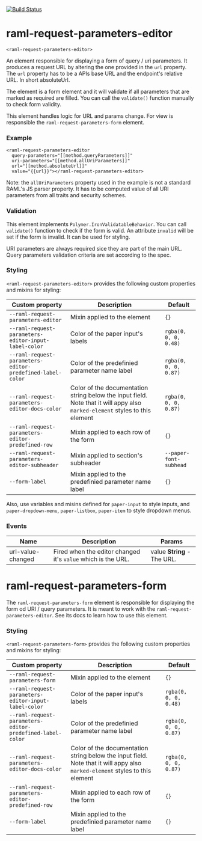 [![Build Status](https://travis-ci.org/advanced-rest-client/raml-request-parameters-editor.svg?branch=master)](https://travis-ci.org/advanced-rest-client/raml-request-parameters-editor)  

# raml-request-parameters-editor

`<raml-request-parameters-editor>`

An element responsible for displaying a form of query / uri parameters. It produces a request URL
by altering the one provided in the `url` property. The `url` property has to be a APIs base URL
and the endpoint's relative URL. In short absoluteUrl.

The element is a form element and it will validate if all parameters that are marked as required
are filled. You can call the `validate()` function manually to check form validity.

This element handles logic for URL and params change. For view is responsible the
`raml-request-parameters-form` element.

### Example
```
<raml-request-parameters-editor
  query-parameters="[[method.queryParameters]]"
  uri-parameters="[[method.allUriParameters]]"
  url="[[method.absoluteUrl]]"
  value="{{url}}"></raml-request-parameters-editor>
```

Note: the `allUriParameters` property used in the example is not a standard RAML's JS parser
property. It has to be computed value of all URI parameters from all traits and security schemes.

### Validation
This element implements `Polymer.IronValidatableBehavior`. You can call `validate()` function
to check if the form is valid. An attribute `invalid` will be set if the form is invalid. It can be
used for styling.

URI parameters are always required sice they are part of the main URL.
Query parameters validation criteria are set according to the spec.

### Styling
`<raml-request-parameters-editor>` provides the following custom properties and mixins for styling:

Custom property | Description | Default
----------------|-------------|----------
`--raml-request-parameters-editor` | Mixin applied to the element | `{}`
`--raml-request-parameters-editor-input-label-color` | Color of the paper input's labels | `rgba(0, 0, 0, 0.48)`
`--raml-request-parameters-editor-predefined-label-color` | Color of the predefinied parameter name label | `rgba(0, 0, 0, 0.87)`
`--raml-request-parameters-editor-docs-color` | Color of the documentation string below the input field. Note that it will appy also `marked-element` styles to this element | `rgba(0, 0, 0, 0.87)`
`--raml-request-parameters-editor-predefined-row` | Mixin applied to each row of the form | `{}`
`--raml-request-parameters-editor-subheader` | Mixin applied to section's subheader | `--paper-font-subhead`
`--form-label` | Mixin applied to the predefinied parameter name label | `{}`

Also, use variables and misins defined for `paper-input` to style inputs, and
`paper-dropdown-menu`, `paper-listbox`, `paper-item` to style dropdown menus.



### Events
| Name | Description | Params |
| --- | --- | --- |
| url-value-changed | Fired when the editor changed it's `value` which is the URL. | value **String** - The URL. |
# raml-request-parameters-form


The `raml-request-parameters-form` element is responsible for displaying the form od URI / query
parameters. It is meant to work with the `raml-request-parameters-editor`. See its docs to
learn how to use this element.

### Styling
`<raml-request-parameters-form>` provides the following custom properties and mixins for styling:

Custom property | Description | Default
----------------|-------------|----------
`--raml-request-parameters-form` | Mixin applied to the element | `{}`
`--raml-request-parameters-editor-input-label-color` | Color of the paper input's labels | `rgba(0, 0, 0, 0.48)`
`--raml-request-parameters-editor-predefined-label-color` | Color of the predefinied parameter name label | `rgba(0, 0, 0, 0.87)`
`--raml-request-parameters-editor-docs-color` | Color of the documentation string below the input field. Note that it will appy also `marked-element` styles to this element | `rgba(0, 0, 0, 0.87)`
`--raml-request-parameters-editor-predefined-row` | Mixin applied to each row of the form | `{}`
`--form-label` | Mixin applied to the predefinied parameter name label | `{}`


